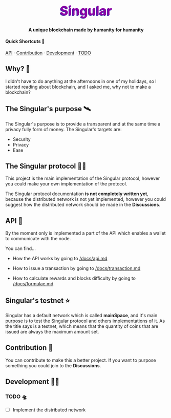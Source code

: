 <h1 style="color:#8b00a6;text-shadow: -2px 2px #4328a6;font-size:40px", align="center">Singular</h1>

<h4 align="center">A unique blockchain made by humanity for humanity</h4>

#### Quick Shortcuts 💨
[API](#api) · [Contribution](#contribution) · [Development](#development) · [TODO](#developmentTODO)

## <a name="why"></a>Why? 🚀
I didn't have to do anything at the afternoons in one of my holidays, so I started reading about blockchain, and I asked me, why not to make a blockchain?

## <a name="purpose"></a>The Singular's purpose 🛰
The Singular's purpose is to provide a transparent and at the same time a privacy fully form of money. The Singular's targets are:
- Security
- Privacy
- Ease

## <a name="protocolExplanation"></a>The Singular protocol 🧑‍🚀
This project is the main implementation of the Singular protocol, however you could make your own implementation of the protocol.

The Singular protocol documentation **is not completely written yet**, because the distributed network is not yet implemented, however you could suggest how the distributed network should be made in the **Discussions**.

## <a name="api"></a>API 📡

By the moment only is implemented a part of the API which enables a wallet to communicate with the node.

You can find...
- How the API works by going to [/docs/api.md](https://github.com/ItsTheGuy/Singular/tree/main/docs/api.md)

- How to issue a transaction by going to [/docs/transaction.md](https://github.com/ItsTheGuy/Singular/tree/main/docs/transaction.md)

- How to calculate rewards and blocks difficulty by going to [/docs/formulae.md](https://github.com/ItsTheGuy/Singular/tree/main/docs/formulae.md)

## <a name="testnet"></a>Singular's testnet ⭐️
Singular has a default network which is called **mainSpace**, and it's main purpose is to test the Singular protocol and others implementations of it. As the title says is a testnet, which means that the quantity of coins that are issued are always the maximum amount set.

## <a name="contribution"></a>Contribution 🌈
You can contribute to make this a better project. If you want to purpose something you could join to the **Discussions**.

## <a name="development"></a>Development 🧑‍💻
### <a name="developmentTODO"></a>TODO 🛸
- [ ] Implement the distributed network
